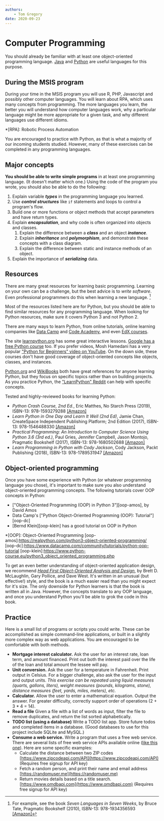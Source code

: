 ```yaml
---
authors:
    - Tom Gregory
date: 2020-09-23
---
```

# Computer Programming

You should already be familiar with at least one object-oriented programming language. [Java][java] and [Python][python] are useful languages for this purpose.

[java]:https://go.java/student-resources/
[python]:https://www.python.org/about/gettingstarted/

## During the MSIS program
During your time in the MSIS program you will use R, PHP, Javascript and possibly other computer languages. You will learn about RPA, which uses many concepts from programming. The more languages you learn, the better you will understand how computer languages work, why a particular language might be more appropriate for a given task, and why different languages use different idioms.

*[RPA]: Robotic Process Automation

You are encouraged to practice with Python, as that is what a majority of our incoming students studied. However, many of these exercises can be completed in any programming languages.

## Major concepts

**You should be able to write simple programs** in at least one programming language. (It doesn't matter which one.) Using the code of the program you wrote, you should also be able to do the following:

1. Explain variable _**types**_ in the programming language you learned.
2. Use _**control structures**_ like `if` statements and loops  to control a program's flow.
3. Build one or more functions or object methods that accept parameters and have return types.
4. Explain _**encapsulation**_, and why code is often organized into objects and classes.
    1. Explain the difference between a _**class**_ and an object _**instance**_.
    2. Explain _**inheritance**_ and _**polymorphism**_, and demonstrate these concepts with a class diagram.
    3. Explain the difference between static and instance methods of an object.
5. Explain the importance of _**serializing**_ data.

## Resources

There are many great resources for learning basic programming. Learning on your own can be a challenge, but the best advice is to _write software_. Even professional programmers do this when learning a new language. [^sevenlang]

[^sevenlang]: For example, see the book _Seven Languages in Seven Weeks_, by Bruce Tate, Pragmatic Bookshelf (2010), ISBN-13: 978-1934356593 [[Amazon]](https://www.amazon.com/Seven-Languages-Weeks-Programming-Programmers/dp/193435659X/)

Most of the resources listed here are for Python, but you should be able to find similar resources for any programming language. When looking for Python resources, make sure it covers Python 3 and not Python 2.

There are many ways to learn Python, from online tutorials, online learning companies like [Data Camp][datacamp] and [Code Academy][codeacademy], and even [EdX courses][edx].

[datacamp]:https://www.datacamp.com/courses/intro-to-python-for-data-science
[codeacademy]:https://www.codecademy.com/catalog/language/python
[edx]:https://www.edx.org/learn/python

The site [learnpython.org](https://www.learnpython.org) has some great interactive lessons. [Google has a free Python course][google-python] too. If you prefer videos, Mosh Hamedani has a very popular ["Python for Beginners" video on YouTube][mosh-yt]. On the down side, these courses don't have good coverage of object-oriented concepts like objects, classes, and instances.

[Python.org][python-learn] and [WikiBooks][wikibooks] both have great references for anyone learning Python, but they focus on specific topics rather than on building projects. As you practice Python, the ["LearnPython" Reddit][reddit-learn] can help with specific concepts.

[mosh-yt]:https://www.youtube.com/watch?v=kqtD5dpn9C8
[google-python]:https://developers.google.com/edu/python/
[python-learn]:https://docs.python.org/3/tutorial/index.html
[wikibooks]:https://en.wikibooks.org/wiki/Python_Programming
[reddit-learn]:https://www.reddit.com/r/learnpython/wiki/faq

Tested and highly-reviewed books for learning Python:

  * _Python Crash Course, 2nd Ed._, Eric Matthes, No Starch Press (2019), ISBN-13: 978-1593279288 [[Amazon]](https://www.amazon.com/Python-Crash-Course-2nd-Edition/dp/1593279280/)
  * _Learn Python in One Day and Learn It Well (2nd Ed)_, Jamie Chan, CreateSpace Independent Publishing Platform; 2nd Edition (2017), ISBN-13: 978-1546488330 [[Amazon]](https://www.amazon.com/Learn-Python-One-Well-Hands/dp/1546488332/)
  * _Practical Programming: An Introduction to Computer Science Using Python 3.6 (3rd ed.)_, Paul Gries, Jennifer Campbell, Jason Montojo, Pragmatic Bookshelf (2017), ISBN-13: 978-1680502688 [[Amazon]](https://www.amazon.com/Practical-Programming-Introduction-Computer-Science-dp-1680502689/dp/1680502689/)
  * _Learn Programming in Python with Cody Jackson_, Cody Jackson, Packt Publishing (2018), ISBN-13: 978-1789531947 [[Amazon]](https://www.amazon.com/Learn-Programming-Python-Cody-Jackson/dp/1789531942/)

## Object-oriented programming

Once you have some experience with Python (or whatever programming language you chose), it's important to make sure you also understand object-oriented programming concepts. The following tutorials cover OOP concepts in Python:

* ["Object-Oriented Programming (OOP) in Python 3"][oop-amos], by David Amos
* Data Camp's ["Python Object-Oriented Programming (OOP): Tutorial"][oop-dc]
* [Bernd Klein][oop-klein] has a good tutorial on OOP in Python

*[OOP]: Object-Oriented Programming
[oop-amos]:https://realpython.com/python3-object-oriented-programming/
[oop-dc]:https://www.datacamp.com/community/tutorials/python-oop-tutorial
[oop-klein]:https://www.python-course.eu/python3_object_oriented_programming.php

To get an even better understanding of object-oriented application design, we recommend [_Head First Object-Oriented Analysis and Design_][hfooad], by Brett D. McLaughlin, Gary Pollice, and Dave West. It's written in an unusual (but effective!) style, and the book is a much easier read than you might expect for it's size. The only downside for Python learners is that the book is written all in Java. However, the concepts translate to any OOP language, and once you understand Python you'll be able to grok the code in this book.

[hfooad]:https://www.amazon.com/Head-First-Object-Oriented-Analysis-Design-dp-0596008678/dp/0596008678/

## Practice
Here is a small list of programs or scripts you could write. These can be accomplished as simple command-line applications, or built in a slightly more complex way as web applications. You are encouraged to be comfortable with both methods.

* **Mortgage interest calculator.** Ask the user for an interest rate, loan term, and amount financed. Print out both the interest paid over the life of the loan and total amount the lessee will pay.
* **Unit conversion.** Ask the user for a temperature in Fahrenheit. Print output in Celsius. For a bigger challenge, also ask the user for the input and output units. _This exercise can be repeated using liquid measures (quarts, gallons, liters), weight measures (pounds, kilograms, stone), distance measures (feet, yards, miles, meters), etc._
* **Calculator.** Allow the user to enter a mathematical equation. Output the answer. For greater difficulty, correctly support order of operations (2 + 3 * 4 = 14).
* **Read a file** Given a file with a list of words as input, filter the file to remove duplicates, and return the list sorted alphabetically.
* **TODO list (using a database)** Write a TODO list app. Store future todos and completed items in a database. (Good databases to use for this project include SQLite and MySQL.)
* **Consume a web service.** Write a program that uses a free web service. There are several lists of free web service APIs available online ([like this one](https://github.com/public-apis/public-apis)). Here are some specific examples:
    - Calculate the distance between two ZIP codes [https://www.zipcodeapi.com/API](https://www.zipcodeapi.com/API) (Requires free signup for API key)
    - Fetch a random person, and print their name and email address [https://randomuser.me](https://randomuser.me)
    - Return movies details based on a title search. [https://www.omdbapi.com](https://www.omdbapi.com) (Requires free signup for API key)
